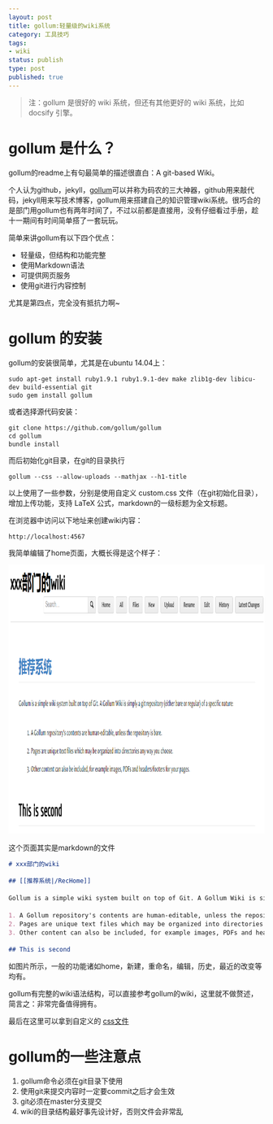 ```yaml
---
layout: post
title: gollum:轻量级的wiki系统
category: 工具技巧
tags: 
- wiki
status: publish
type: post
published: true
---
```


> 注：gollum 是很好的 wiki 系统，但还有其他更好的 wiki 系统，比如 docsify 引擎。

# gollum 是什么？

gollum的readme上有句最简单的描述很直白：A git-based Wiki。

个人认为github，jekyll，[gollum](https://github.com/gollum/gollum)可以并称为码农的三大神器，github用来敲代码，jekyll用来写技术博客，gollum用来搭建自己的知识管理wiki系统。很巧合的是部门用gollum也有两年时间了，不过以前都是直接用，没有仔细看过手册，趁十一期间有时间简单搭了一套玩玩。

简单来讲gollum有以下四个优点：

- 轻量级，但结构和功能完整
- 使用Markdown语法
- 可提供网页服务
- 使用git进行内容控制

尤其是第四点，完全没有抵抗力啊~

<!-- more -->

# gollum 的安装

gollum的安装很简单，尤其是在ubuntu 14.04上：

	sudo apt-get install ruby1.9.1 ruby1.9.1-dev make zlib1g-dev libicu-dev build-essential git
	sudo gem install gollum

或者选择源代码安装：

	git clone https://github.com/gollum/gollum
	cd gollum
	bundle install

而后初始化git目录，在git的目录执行

	gollum --css --allow-uploads --mathjax --h1-title	

以上使用了一些参数，分别是使用自定义 custom.css 文件（在git初始化目录），增加上传功能，支持 LaTeX 公式，markdown的一级标题为全文标题。

在浏览器中访问以下地址来创建wiki内容：

	http://localhost:4567

我简单编辑了home页面，大概长得是这个样子：

<img width="795" height="529" src="/upload/pic/wikihome.png"/>

这个页面其实是markdown的文件

```markdown
# xxx部门的wiki

## [[推荐系统|/RecHome]]

Gollum is a simple wiki system built on top of Git. A Gollum Wiki is simply a git repository (either bare or regular) of a specific nature:

1. A Gollum repository's contents are human-editable, unless the repository is bare. 
2. Pages are unique text files which may be organized into directories any way you choose. 
3. Other content can also be included, for example images, PDFs and headers/footers for your pages.

## This is second
```

如图片所示，一般的功能诸如home，新建，重命名，编辑，历史，最近的改变等均有。

gollum有完整的wiki语法结构，可以直接参考gollum的wiki，这里就不做赘述，简言之：非常完备值得拥有。

最后在这里可以拿到自定义的 [css文件](/upload/pdf/custom.css)

# gollum的一些注意点

1. gollum命令必须在git目录下使用
1. 使用git来提交内容时一定要commit之后才会生效
3. git必须在master分支提交
2. wiki的目录结构最好事先设计好，否则文件会非常乱


